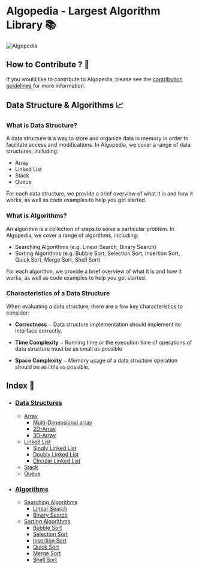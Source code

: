 # Algopedia - Largest Algorithm Library 📚

![Algopedia](https://user-images.githubusercontent.com/72748315/236678864-412c6679-01bb-4923-b5f8-200361f43c2b.png)

##  How to Contribute ? 🤝

If you would like to contribute to Algopedia, please see the [contribution guidelines](CONTRIBUTING.md) for more information.

## Data Structure & Algorithms 📈

### What is Data Structure?

A data structure is a way to store and organize data in memory in order to facilitate access and modifications. In Algopedia, we cover a range of data structures, including:
- Array
- Linked List
- Stack
- Queue

For each data structure, we provide a brief overview of what it is and how it works, as well as code examples to help you get started.

### What is Algorithms?

An algorithm is a collection of steps to solve a particular problem. In Algopedia, we cover a range of algorithms, including:
- Searching Algorithms (e.g. Linear Search, Binary Search)
- Sorting Algorithms (e.g. Bubble Sort, Selection Sort, Insertion Sort, Quick Sort, Merge Sort, Shell Sort)

For each algorithm, we provide a brief overview of what it is and how it works, as well as code examples to help you get started.

### **Characteristics of a Data Structure**

When evaluating a data structure, there are a few key characteristics to consider:

- **Correctness** − Data structure implementation should implement its interface correctly.

- **Time Complexity** − Running time or the execution time of operations of data structure must be as small as possible

- **Space Complexity** − Memory usage of a data structure operation should be as little as possible.


## Index 📃

- ### [Data Structures](./DataStructures)

  - [Array](./DataStructures/Notes/Array.md)
    - [Multi-Dimensional array](./DataStructures/Notes/Multi-DimensionalArray.md)
    - [2D-Array](./DataStructures/Notes/2D-Array.md)
    - [3D-Array](./DataStructures/Notes/3D-Array.md)
  - [Linked List](./DataStructures/Notes/LinkedList.md)
    - [Singly Linked List](./DataStructures/Notes/SinglyLinkedList.md)
    - [Doubly Linked List](./DataStructures/Notes/DoublyLinkedList.md)
    - [Circular Linked List]()
  - [Stack](./DataStructures/Notes/Stack.md)
  - [Queue](./DataStructures/Notes/Queue.md)
- ### [Algorithms](./Algorithms)

  - [Searching Algorithms](./Algorithms/Searches/)
    - [Linear Search](./Algorithms/Searches/Notes/LinearSearch.md)
    - [Binary Search](./Algorithms/Searches/Notes/BinarySearch.md)
  - [Sorting Algorithms](./Algorithms/Sorts/)
    - [Bubble Sort](./Algorithms/Sorts/Notes/BubbleSort.md)
    - [Selection Sort](./Algorithms/Sorts/Notes/SelectionSort.md)
    - [Insertion Sort](./Algorithms/Sorts/Notes/InsertionSort.md)
    - [Quick Sort](./Algorithms/Sorts/Notes/QuickSort.md)
    - [Merge Sort](./Algorithms/Sorts/Notes/MergeSort.md)
    - [Shell Sort](./Algorithms/Sorts/Notes/ShellSort.md)
